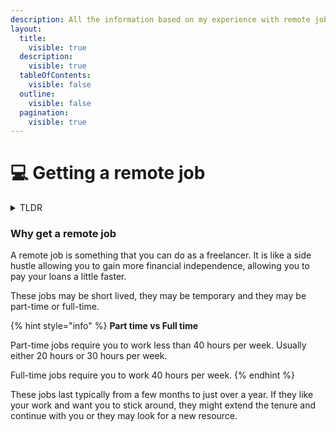 ```yaml
---
description: All the information based on my experience with remote jobs
layout:
  title:
    visible: true
  description:
    visible: true
  tableOfContents:
    visible: false
  outline:
    visible: false
  pagination:
    visible: true
---
```


# 💻 Getting a remote job

<details>

<summary>TLDR</summary>

1. Register at Toptal.com; go through their hiring process; once in, just keep applying for their jobs
2. Register at Arc.dev; go through their hiring process; once in, just keep applying for the quick-apply as well as hosted jobs
3. Register at Gun.io; make sure your summary is like an elevator pitch. Once in, just keep applying
4. Register at WeWorkRemotely.com; never did this myself but heard this works well too.

For fulltime relocation jobs, check [this one](getting-a-full-time-job-with-relocation.md).

</details>

### Why get a remote job

A remote job is something that you can do as a freelancer. It is like a side hustle allowing you to gain more financial independence, allowing you to pay your loans a little faster.

These jobs may be short lived, they may be temporary and they may be part-time or full-time.

{% hint style="info" %}
**Part time vs Full time**

Part-time jobs require you to work less than 40 hours per week. Usually either 20 hours or 30 hours per week.

Full-time jobs require you to work 40 hours per week.
{% endhint %}

These jobs last typically from a few months to just over a year. If they like your work and want you to stick around, they might extend the tenure and continue with you or they may look for a new resource.
